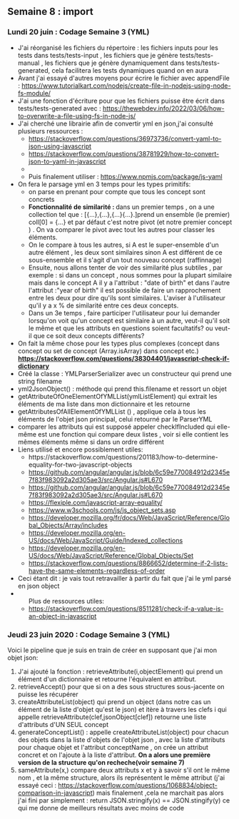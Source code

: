 ## Semaine 8 : import 

### Lundi 20 juin : Codage Semaine 3 (YML)

<ul>
	<li>J'ai réorganisé les fichiers du répertoire : les fichiers inputs pour les tests dans tests/tests-input , les fichiers que je génère tests/tests-manual , les fichiers que je génère dynamiquement dans tests/tests-generated, cela facilitera les tests dynamiques quand on en aura</li>
	<li>Avant j'ai essayé d'autres moyens pour écrire le fichier avec appendFile : <a href="https://www.tutorialkart.com/nodejs/create-file-in-nodejs-using-node-fs-module/">https://www.tutorialkart.com/nodejs/create-file-in-nodejs-using-node-fs-module/</a></li>
	<li> J'ai une fonction d'écriture pour que les fichiers puisse être écrit dans tests/tests-generated avec : <a href="https://thewebdev.info/2022/03/06/how-to-overwrite-a-file-using-fs-in-node-js/">https://thewebdev.info/2022/03/06/how-to-overwrite-a-file-using-fs-in-node-js/</a></li>
	<li> J'ai cherché une librairie afin de convertir yml en json,j'ai consulté plusieurs ressources : 
		<ul>
			<li><a href="https://stackoverflow.com/questions/36973736/convert-yaml-to-json-using-javascript">https://stackoverflow.com/questions/36973736/convert-yaml-to-json-using-javascript</a></li>
			<li><a href="https://stackoverflow.com/questions/38781929/how-to-convert-json-to-yaml-in-javascript">https://stackoverflow.com/questions/38781929/how-to-convert-json-to-yaml-in-javascript</a></li>
			<li></li>
			<li>Puis finalement utiliser : <a href="https://www.npmjs.com/package/js-yaml">https://www.npmjs.com/package/js-yaml</a></li>
		</ul>
	</li>
	<li>On fera le parsage yml en 3 temps pour les types primitifs: 
		<ul>
			<li>on parse en prenant pour compte que tous les concept sont concrets</li>
			<li> <b>Fonctionnalité de similarité : </b> dans un premier temps , on a une collection tel que : [{...},{...},{...}{...}.]prend un ensemble (le premier) coll[0] = {...} et par défaut c'est notre pivot (et notre premier concept ) . On va comparer le pivot avec tout les autres pour classer les éléments.</li>
			<li>On le compare à tous les autres, si A est le super-ensemble d'un autre élément , les deux sont similaires sinon A est différent de ce sous-ensemble et il s'agit d'un tout nouveau concept (raffinnage)</li>
			<li>Ensuite, nous allons tenter de voir des similarité plus subtiles , par exemple : si dans un concept , nous sommes pour la plupart similaire mais dans le concept A il y a l'attribut : "date of birth" et dans l'autre l'attribut :"year of birth" il est possible de faire un rapprochement entre les deux pour dire qu'ils sont similaires. L'aviser à l'utilisateur qu'il y a x % de similarité entre ces deux concepts. </li>
			<li>Dans un 3e temps , faire participer l'utilisateur pour lui demander lorsqu'on voit qu'un concept est similaire à un autre, veut-il qu'il soit le même et que les attributs en questions soient facultatifs? ou veut-il que ce soit deux concepts différents? </li>	
		</ul>
		<li>On fait la même chose pour les types plus complexes (concept dans concept ou set de concept (Array.isArray) dans concept etc.)<br>
		<b><a href ="https://stackoverflow.com/questions/38304401/javascript-check-if-dictionary">https://stackoverflow.com/questions/38304401/javascript-check-if-dictionary</a></b>
		</li>
	</li>
	<li>Créé la classe : YMLParserSerializer avec un constructeur qui prend une string filename</li>
	<li>yml2JsonObject() : méthode qui prend this.filename et ressort un objet </li>
	<li>getAttributeOfOneElementOfYMLList(ymlListElement) qui extrait les éléments de ma liste dans mon dictionnaire et les retourne </li>
	<li>getAttributesOfAllElementOfYMLList () , applique cela à tous les éléments de l'objet json principal, celui retourné par le ParserYML</li>
	<li>comparer les attributs qui est supposé appeler checkIfIncluded qui elle-même est une fonction qui compare deux listes , voir si elle contient les mêmes éléments même si dans un ordre différent</li>
	<li> Liens utilisé et encore possiblement utiles: 
		<ul>
			<li><a href="https://stackoverflow.com/questions/201183/how-to-determine-equality-for-two-javascript-objects"></a>https://stackoverflow.com/questions/201183/how-to-determine-equality-for-two-javascript-objects</li>
			<li><a href="https://github.com/angular/angular.js/blob/6c59e770084912d2345e7f83f983092a2d305ae3/src/Angular.js#L670">https://github.com/angular/angular.js/blob/6c59e770084912d2345e7f83f983092a2d305ae3/src/Angular.js#L670</a></li>
			<li><a href="https://github.com/angular/angular.js/blob/6c59e770084912d2345e7f83f983092a2d305ae3/src/Angular.js#L670">https://github.com/angular/angular.js/blob/6c59e770084912d2345e7f83f983092a2d305ae3/src/Angular.js#L670</a></li>
			<li><a href="https://flexiple.com/javascript-array-equality/">https://flexiple.com/javascript-array-equality/</a></li>
			<li><a href="https://www.w3schools.com/js/js_object_sets.asp">https://www.w3schools.com/js/js_object_sets.asp</a></li>
			<li><a href="https://developer.mozilla.org/fr/docs/Web/JavaScript/Reference/Global_Objects/Array/includes">https://developer.mozilla.org/fr/docs/Web/JavaScript/Reference/Global_Objects/Array/includes</a></li>
			<li><a href="https://developer.mozilla.org/en-US/docs/Web/JavaScript/Guide/Indexed_collections">https://developer.mozilla.org/en-US/docs/Web/JavaScript/Guide/Indexed_collections</a></li>
			<li><a href="https://developer.mozilla.org/en-US/docs/Web/JavaScript/Reference/Global_Objects/Set">https://developer.mozilla.org/en-US/docs/Web/JavaScript/Reference/Global_Objects/Set</a></li>
			<li><a href="https://stackoverflow.com/questions/8866652/determine-if-2-lists-have-the-same-elements-regardless-of-order">https://stackoverflow.com/questions/8866652/determine-if-2-lists-have-the-same-elements-regardless-of-order</a></li>
		</ul>
		<li>Ceci étant dit : je vais tout retravailler à partir du fait que j'ai le yml parsé en json object</li>
		<li>
			<ul> Plus de ressources utiles:
				<li><a href="https://stackoverflow.com/questions/8511281/check-if-a-value-is-an-object-in-javascript">https://stackoverflow.com/questions/8511281/check-if-a-value-is-an-object-in-javascript</a></li>
			</ul>
		</li>
	</li>
</ul>

### Jeudi 23 juin 2020 : Codage Semaine 3 (YML)

Voici le pipeline que je suis en train de créer en supposant que j'ai mon objet json: 
<ol>
	<li>J'ai ajouté la fonction : retrieveAttribute(i,objectElement) qui prend un élément d'un dictionnaire et retourne l'équivalent en attribut.</li>
	<li>retrieveAccept() pour que si on a des sous structures sous-jacente on puisse les récupérer </li>
	<li>createAttributeList(object) qui prend un object (dans notre cas un élément de la liste d'objet qu'est le json) et itère à travers les clefs  i qui appelle retrieveAttribute(clef,jsonObject[clef]) retourne une liste d'attributs d'UN SEUL concept</li> 
	<li>generateConceptList() : appelle createAttributeList(object) pour chacun des objets dans la liste d'objets de l'objet json , avec la liste d'attributs pour chaque objet et l'attribut conceptName , on crée un attribut concret et on l'ajoute à la liste d'attribut. <b>On a alors une première version de la structure qu'on recheche(voir semaine 7)</b></li>
	<li>sameAttribute(x,) compare deux attributs x et y à savoir s'il ont le même nom , et la même structure, alors ils représentent le même attribut (j'ai essayé ceci : <a href="https://stackoverflow.com/questions/1068834/object-comparison-in-javascript">https://stackoverflow.com/questions/1068834/object-comparison-in-javascript</a>) mais finalement ,cela ne marchait pas alors j'ai fini par simplement : return JSON.stringify(x) == JSON.stingify(y) ce qui me donne de meilleurs résultats avec moins de code</li>
</ol>
